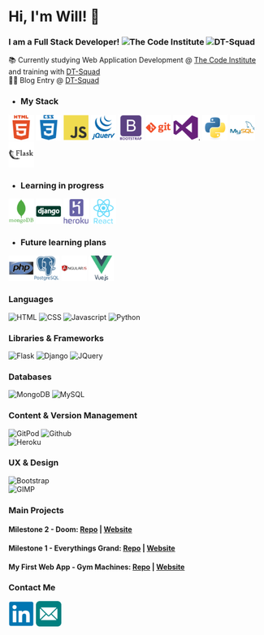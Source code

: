 # Hi, I'm Will! 👋

### I am a Full Stack Developer! ![The Code Institute](https://img.shields.io/badge/Code%20Institute-Student-red) ![DT-Squad](https://img.shields.io/badge/Dt--Squad-Trainee%20Developer-orange)

📚  Currently studying Web Application Development @  [The Code Institute](https://learn.codeinstitute.net/) and training with [DT-Squad](https://www.dt-squad.com/)  
✍🏽  Blog Entry @ [DT-Squad](https://www.dt-squad.com/blog?id=677)

- ### **My Stack**

<img src="https://github.com/devicons/devicon/blob/master/icons/html5/html5-plain-wordmark.svg" alt="HTML logo" width="50px" height="50px" />  <img src="https://github.com/devicons/devicon/blob/master/icons/css3/css3-plain-wordmark.svg" alt="CSS logo" width="50px" height="50px" />  <img src="https://github.com/devicons/devicon/blob/master/icons/javascript/javascript-original.svg" alt="JavaScript logo" width="50px" height="50px" />  <img src="https://github.com/devicons/devicon/blob/master/icons/jquery/jquery-plain-wordmark.svg" alt="jQuery logo" width="50px" height="50px" />  <img src="https://github.com/devicons/devicon/blob/master/icons/bootstrap/bootstrap-plain-wordmark.svg" alt="Bootstrap logo" height="50px" width="50px" />   <img src="https://github.com/devicons/devicon/blob/master/icons/git/git-plain-wordmark.svg" alt="Git logo" width="50px" height="50px" /> <img src="https://github.com/devicons/devicon/blob/master/icons/visualstudio/visualstudio-plain.svg" alt="VS Code logo" height="50px" width="50px" />. <img src="https://github.com/devicons/devicon/blob/master/icons/python/python-original.svg" alt="Python logo" width="50px" height="50px" />   <img src="https://github.com/devicons/devicon/blob/master/icons/mysql/mysql-original-wordmark.svg" alt="mySQL logo" height="50px" width="50px" /> <img src="https://github.com/devicons/devicon/blob/master/icons/flask/flask-original-wordmark.svg" alt="Flask logo" width="50px" height="50px" />

- ### **Learning in progress**         
<img src="https://github.com/devicons/devicon/blob/master/icons/mongodb/mongodb-plain-wordmark.svg" alt="MongoDB logo" width="50px" height="50px" />   <img src="https://github.com/devicons/devicon/blob/master/icons/django/django-plain.svg" alt="Django logo" width="50px" height="50px" />   <img src="https://github.com/devicons/devicon/blob/master/icons/heroku/heroku-plain-wordmark.svg" alt="Heroku logo" width="50px" height="50px" />   <img src="https://github.com/devicons/devicon/blob/master/icons/react/react-original-wordmark.svg" alt="React logo" height="50px" width="50px" />   

- ### **Future learning plans**
<img src="https://github.com/devicons/devicon/blob/master/icons/php/php-original.svg" alt="PHP logo" height="50px" width="50px" /><img src="https://github.com/devicons/devicon/blob/master/icons/postgresql/postgresql-plain-wordmark.svg" alt="PostgreSQL logo" width="50px" height="50px" />   <img src="https://github.com/devicons/devicon/blob/master/icons/angularjs/angularjs-original-wordmark.svg" alt="Angular logo" width="50px" height="50px" /> <img src="https://github.com/devicons/devicon/blob/master/icons/vuejs/vuejs-original-wordmark.svg" alt="VueJS logo" height="50px" width="50px" />

### Languages

![HTML](https://img.shields.io/static/v1?label=HTML&message=5&style=flat&color=E34F26&logo=html5)
![CSS](https://img.shields.io/static/v1?label=CSS&message=3&style=flat&color=1572B6&logo=css3)
![Javascript](https://img.shields.io/static/v1?label=JavaScript&message=ES8&style=flat&color=F7DF1E&logo=JavaScript)
![Python](https://img.shields.io/static/v1?label=Python&message=3&style=flat&color=3776AB&logo=PYTHON)

### Libraries & Frameworks

![Flask](https://img.shields.io/static/v1?label=Flask&message=1.1.2&style=flat&color=000000&logo=flask)
![Django](https://img.shields.io/static/v1?label=Django&message=3.0.8&style=flat&color=092E20&logo=django)
![JQuery](https://img.shields.io/static/v1?label=JQuery&message=3.5.1&style=flat&color=0769AD&logo=jquery)

### Databases

![MongoDB](https://img.shields.io/static/v1?label=MongoDB&message=4.2.8&style=flat&color=47A248&logo=mongodb)
![MySQL](https://img.shields.io/static/v1?label=MySQL&message=8&style=flat&color=4479A1&logo=mysql)

### Content & Version Management

![GitPod](https://img.shields.io/static/v1?label=GitPod&message=🌙&style=flat&color=1AA6E4&logo=gitpod)
![Github](https://img.shields.io/static/v1?label=GitHub&message=🪐&style=flat&color=181717&logo=github)  
![Heroku](https://img.shields.io/static/v1?label=Heroku&message=👽&style=flat&color=430098&logo=heroku)


### UX & Design

![Bootstrap](https://img.shields.io/static/v1?label=Bootstrap&message=🎨&style=flat&color=563D7C&logo=bootstrap)  
![GIMP](https://img.shields.io/badge/GIMP-%F0%9F%96%8C%EF%B8%8F-blue)

### Main Projects


#### <strong>Milestone 2 - Doom: </strong><a href="https://github.com/hjtb/Doom-Quiz" alt="Doom Repo" target="_blank">Repo</a> | <a href="https://hjtb.github.io/Doom-Quiz/" alt="Doom Quiz website" target="_blank">Website</a>

#### <strong>Milestone 1 - Everythings Grand: </strong><a href="https://github.com/hjtb/everythings-grand/blob/master/README.md" alt="Everythings Grand Repo" target="_blank">Repo</a> | <a href="https://hjtb.github.io/everythings-grand/" alt="Everythings Grand website" target="_blank">Website</a>

#### <strong>My First Web App - Gym Machines: </strong><a href="https://github.com/hjtb/gym_machines" alt="Gym Machines Repo" target="_blank">Repo</a> | <a href="https://hjtb.eu.pythonanywhere.com/" alt="Gym Machines website" target="_blank">Website</a>

### Contact Me
<a href="https://www.linkedin.com/in/william-holton-jtb"><img height="50px" width="50px" src="https://github.com/devicons/devicon/blob/master/icons/linkedin/linkedin-original.svg" /></a> <a href="mailto:willholtonjtb@gmail.com"><img height="50px" width="50px" src="https://github.com/edent/SuperTinyIcons/blob/master/images/svg/email.svg" /></a>
